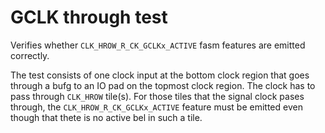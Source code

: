 # GCLK through test

Verifies whether `CLK_HROW_R_CK_GCLKx_ACTIVE` fasm features are emitted correctly.

The test consists of one clock input at the bottom clock region that goes through a bufg to an IO pad on the topmost clock region. The clock has to pass through `CLK_HROW` tile(s). For those tiles that the signal clock pases through, the `CLK_HROW_R_CK_GCLKx_ACTIVE` feature must be emitted even though that thete is no active bel in such a tile.
